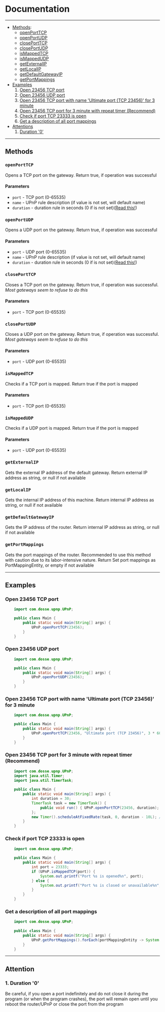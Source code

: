# Documentation

<hr>

- [Methods](#methods):
  - [openPortTCP](#openporttcp)
  - [openPortUDP](#openportudp)
  - [closePortTCP](#closeporttcp)
  - [closePortUDP](#closeportudp)
  - [isMappedTCP](#ismappedtcp)
  - [isMappedUDP](#ismappedudp)
  - [getExternalIP](#getexternalip)
  - [getLocalIP](#getlocalip)
  - [getDefaultGatewayIP](#getdefaultgatewayip)
  - [getPortMappings](#getportmappings)
- [Examples](#examples)
  1. [Open 23456 TCP port](#open-23456-tcp-port)
  2. [Open 23456 UDP port](#open-23456-udp-port)
  3. [Open 23456 TCP port with name 'Ultimate port (TCP 23456)' for 3 minute](#open-23456-tcp-port-with-name-ultimate-port-tcp-23456-for-3-minute)
  4. [Open 23456 TCP port for 3 minute with repeat timer (Recommend)](#open-23456-tcp-port-for-3-minute-with-repeat-timer-recommend)
  5. [Check if port TCP 23333 is open](#check-if-port-tcp-23333-is-open)
  6. [Get a description of all port mappings](#get-a-description-of-all-port-mappings)
- [Attentions](#attention)
  1. [Duration '0'](#1-duration-0)

<hr>

## Methods
### `openPortTCP`

Opens a TCP port on the gateway. Return true, if operation was successful

#### Parameters
- `port` - TCP port (0-65535)
- `name` - UPnP rule description (if value is not set, will default name)
- `duration` - duration rule in seconds (0 if is not set)([Read this!](#1-duration-0))

### `openPortUDP`

Opens a UDP port on the gateway. Return true, if operation was successful

#### Parameters
- `port` - UDP port (0-65535)
- `name` - UPnP rule description (if value is not set, will default name)
- `duration` - duration rule in seconds (0 if is not set)([Read this!](#1-duration-0))

### `closePortTCP`

Closes a TCP port on the gateway. Return true, if operation was successful. _Most gateways seem to refuse to do this_

#### Parameters
- `port` - TCP port (0-65535)

### `closePortUDP`

Closes a UDP port on the gateway. Return true, if operation was successful. _Most gateways seem to refuse to do this_

#### Parameters
- `port` - UDP port (0-65535)

### `isMappedTCP`

Checks if a TCP port is mapped. Return true if the port is mapped

#### Parameters
- `port` - TCP port (0-65535)

### `isMappedUDP`

Checks if a UDP port is mapped. Return true if the port is mapped

#### Parameters
- `port` - UDP port (0-65535)

### `getExternalIP`

Gets the external IP address of the default gateway. Return external IP address as string, or null if not available

### `getLocalIP`

Gets the internal IP address of this machine. Return internal IP address as string, or null if not available

### `getDefaultGatewayIP`

Gets the IP address of the router. Return internal IP address as string, or null if not available

### `getPortMappings`

Gets the port mappings of the router. Recommended to use this method with caution due to its labor-intensive nature. Return Set port mappings as PortMappingEntity, or empty if not available

<hr>

## Examples

### Open 23456 TCP port
```java
    import com.dosse.upnp.UPnP;

    public class Main {
        public static void main(String[] args) {
            UPnP.openPortTCP(23456);
        }
    }
```

### Open 23456 UDP port
```java
    import com.dosse.upnp.UPnP;

    public class Main {
        public static void main(String[] args) {
            UPnP.openPortUDP(23456);
        }
    }
```

### Open 23456 TCP port with name 'Ultimate port (TCP 23456)' for 3 minute
```java
    import com.dosse.upnp.UPnP;

    public class Main {
        public static void main(String[] args) {
            UPnP.openPortTCP(23456, "Ultimate port (TCP 23456)", 3 * 60);
        }
    }
```

### Open 23456 TCP port for 3 minute with repeat timer (Recommend)
```java
    import com.dosse.upnp.UPnP;
    import java.util.Timer;
    import java.util.TimerTask;
    
    public class Main {
        public static void main(String[] args) {
            int duration = 30;
            TimerTask task = new TimerTask() {
                public void run() { UPnP.openPortTCP(23456, duration); }
            };
            new Timer().scheduleAtFixedRate(task, 0, duration - 10L); // -10 - time margin to keep the port open
        }
    }
```

### Check if port TCP 23333 is open
```java
    import com.dosse.upnp.UPnP;
    
    public class Main {
        public static void main(String[] args) {
            int port = 23333;
            if (UPnP.isMappedTCP(port)) {
                System.out.printf("Port %s is opened%n", port);
            } else {
                System.out.printf("Port %s is closed or unavailable%n", port);
            }
        }
    }
```

### Get a description of all port mappings
```java
    import com.dosse.upnp.UPnP;
    
    public class Main {
        public static void main(String[] args) {
            UPnP.getPortMappings().forEach(portMappingEntity -> System.out.println(portMappingEntity.getDescription()));
        }
    }
```

<hr>

## Attention
### 1. Duration '0'
Be careful, if you open a port indefinitely and do not close it during the program (or when the program crashes), the port will remain open until you reboot the router/UPnP or close the port from the program